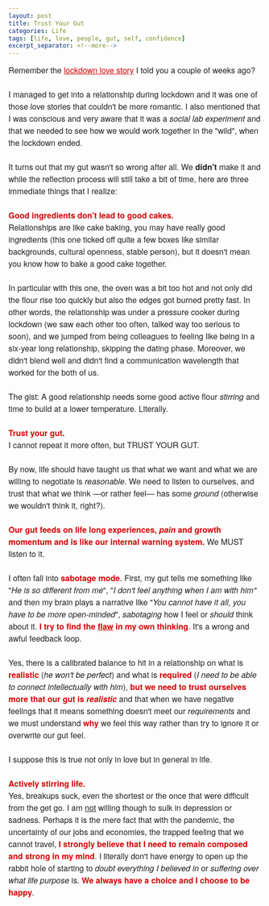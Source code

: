 ```yaml
---
layout: post
title: Trust Your Gut
categories: Life
tags: [life, love, people, gut, self, confidence]
excerpt_separator: <!--more-->
---
```


<p style="margin: 10px 0;padding: 0;mso-line-height-rule: exactly;-ms-text-size-adjust: 100%;-webkit-text-size-adjust: 100%;color: #202020;font-family: 'Helvetica Neue', Helvetica, Arial, Verdana, sans-serif;font-size: 16px;line-height: 150%;text-align: left;">Remember the <a href="http://www.typeawoman.com/LockdownLove/" target="_blank" style="mso-line-height-rule: exactly;-ms-text-size-adjust: 100%;-webkit-text-size-adjust: 100%;color: #d40202;font-weight: normal;text-decoration: underline;">lockdown love story</a>&nbsp;I told you a couple of weeks ago?&nbsp;<br>
<br>
I managed to get into a relationship during lockdown and it was one of those love stories that couldn't be more romantic. I also mentioned that I was conscious and very aware that it was a <em>social lab experiment</em> and that we needed to see how we would work together in the "wild", when the lockdown ended.&nbsp;<br>
<br>
It turns out that my gut wasn't so wrong after all. We <strong>didn't</strong> make it and while the reflection process will still take a bit of time, here are three immediate things that I realize:<br>
<br>
<span style="color:#d40202"><strong>Good ingredients don't lead to good cakes.</strong></span><br><!--more-->
Relationships are like cake baking, you may have really good ingredients (this one ticked off quite a few boxes like&nbsp;similar backgrounds, cultural openness, stable person), but it doesn't mean you know how to bake a good cake&nbsp;together.<br>
<br>
In particular with this one, the oven was a bit too hot and not only did the flour rise too quickly but also the edges got burned pretty fast. In other words, the relationship was under a pressure cooker during lockdown (we saw each other too often, talked way too serious to soon), and we jumped from being colleagues to feeling like being in a six-year long relationship, skipping the dating phase. Moreover, we didn't blend well and didn't find a communication wavelength&nbsp;that worked for the both of us.<br>
<br>
The gist: A good relationship needs some good&nbsp;active flour&nbsp;<em>stirring</em> and time to build at a lower temperature. Literally.<br>
<br>
<strong><span style="color:#d40202">Trust your gut.&nbsp;</span></strong><br>
I cannot repeat it more often, but TRUST YOUR GUT.<br>
<br>
By now, life should have taught us that what we want and what we are willing to negotiate is <em>reasonable</em>. We need to listen to ourselves, and trust that what we think —or rather feel—&nbsp;has some <em>ground </em>(otherwise we wouldn't think it, right?).<br>
<br>
<strong><span style="color:#d40202">Our gut feeds on life long experiences, <em>pain</em> and growth momentum and is like&nbsp;our internal warning system.</span></strong> We MUST listen to it.&nbsp;<br>
<br>
I often fall into <span style="color:#d40202"><strong>sabotage mode</strong></span>. First, my gut tells me something like "<em>He is so&nbsp;different from me</em>", "<em>I don't feel anything when I am with him" </em>and then my brain&nbsp;plays a narrative like "<em>You cannot have it all, you have to be more open-minded</em>", <em>sabotaging</em> how I feel or <em>should</em> think about it. <span style="color:#d40202"><strong>I try to find the <u>flaw</u> in my own thinking</strong></span>. It's a wrong and awful feedback loop.<br>
<br>
Yes, there is a calibrated balance to hit in a relationship&nbsp;on what is <span style="color:#d40202"><strong>realistic</strong></span>&nbsp;(<em>he won't be perfect</em>) and what is&nbsp;<span style="color:#d40202"><strong>required</strong></span>&nbsp;(<em>I need to be able to connect intellectually with him</em>), <span style="color:#d40202"><strong>but we need to trust ourselves more that our gut is <em>realistic</em></strong></span> and that when we have negative feelings that it means something doesn't meet our <em>requirements</em>&nbsp;and we must understand <span style="color:#d40202"><strong>why</strong></span> we feel this way rather than try to ignore it or overwrite our gut feel.<br>
<br>
I suppose this is true not only in love but in general in life.<br>
<br>
<strong><span style="color:#d40202">Actively stirring&nbsp;life.</span></strong><br>
Yes, breakups suck, even the shortest or the once that were difficult from the get go. I am <u>not</u> willing though to sulk in depression or sadness. Perhaps it is the mere fact that with the pandemic, the uncertainty of our jobs and economies, the trapped feeling that we cannot travel, <span style="color:#d40202"><strong>I strongly believe that I need to remain composed and strong in my mind</strong></span>. I literally don't have energy to open up the rabbit hole of starting to <em>doubt everything I believed in </em>or <em>suffering over what life purpose</em> is. <span style="color:#d40202"><strong>We always have a choice and I&nbsp;choose to be happy</strong></span>.</p>